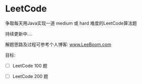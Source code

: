 # LeetCode
争取每天用Java实现一道 medium 或 hard 难度的LeetCode算法题

持续更新中....

解题思路及过程可参考个人博客:
www.LeeBoom.com

目标:
* [ ]  LeetCode 100 题
* [ ]  LeetCode 200 题

     